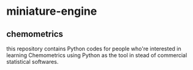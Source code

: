 # miniature-engine
## chemometrics
this repository contains Python codes for people who're interested in learning Chemometrics using Python as the tool in stead of commercial statistical softwares.
